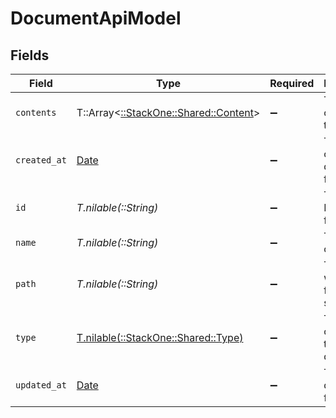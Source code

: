 # DocumentApiModel


## Fields

| Field                                                                   | Type                                                                    | Required                                                                | Description                                                             | Example                                                                 |
| ----------------------------------------------------------------------- | ----------------------------------------------------------------------- | ----------------------------------------------------------------------- | ----------------------------------------------------------------------- | ----------------------------------------------------------------------- |
| `contents`                                                              | T::Array<[::StackOne::Shared::Content](../../models/shared/content.md)> | :heavy_minus_sign:                                                      | The content of the file                                                 |                                                                         |
| `created_at`                                                            | [Date](https://ruby-doc.org/stdlib-2.6.1/libdoc/date/rdoc/Date.html)    | :heavy_minus_sign:                                                      | The creation date of the file                                           | 2021-01-01T01:01:01.000Z                                                |
| `id`                                                                    | *T.nilable(::String)*                                                   | :heavy_minus_sign:                                                      | The unique ID of the file                                               | doc-123456                                                              |
| `name`                                                                  | *T.nilable(::String)*                                                   | :heavy_minus_sign:                                                      | The name of the file                                                    | My Document                                                             |
| `path`                                                                  | *T.nilable(::String)*                                                   | :heavy_minus_sign:                                                      | The path where the file is stored                                       | /path/to/file                                                           |
| `type`                                                                  | [T.nilable(::StackOne::Shared::Type)](../../models/shared/type.md)      | :heavy_minus_sign:                                                      | The content type of the document                                        |                                                                         |
| `updated_at`                                                            | [Date](https://ruby-doc.org/stdlib-2.6.1/libdoc/date/rdoc/Date.html)    | :heavy_minus_sign:                                                      | The update date of the file                                             | 2021-01-02T01:01:01.000Z                                                |
